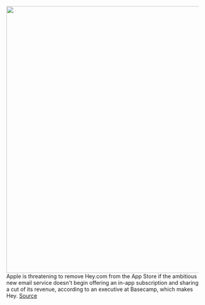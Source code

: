 <img src='https://cdn.vox-cdn.com/thumbor/jvM9Ls-S47oymJaP5Ff0_R09yQU=/0x0:1920x1080/1200x800/filters:focal(807x387:1113x693)/cdn.vox-cdn.com/uploads/chorus_image/image/66943534/Hey_Email_social.0.jpg' width='700px' /><br/>
Apple is threatening to remove Hey.com from the App Store if the ambitious new email service doesn't begin offering an in-app subscription and sharing a cut of its revenue, according to an executive at Basecamp, which makes Hey.
<a href='https://www.theverge.com/2020/6/16/21293419/hey-apple-rejection-ios-app-store-dhh-gangsters-antitrust'> Source <a/>